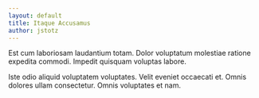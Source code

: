 ```yaml
---
layout: default
title: Itaque Accusamus
author: jstotz
---
```


Est cum laboriosam laudantium totam. Dolor voluptatum molestiae ratione expedita commodi. Impedit quisquam voluptas labore.

Iste odio aliquid voluptatem voluptates. Velit eveniet occaecati et. Omnis dolores ullam consectetur. Omnis voluptates et nam.

